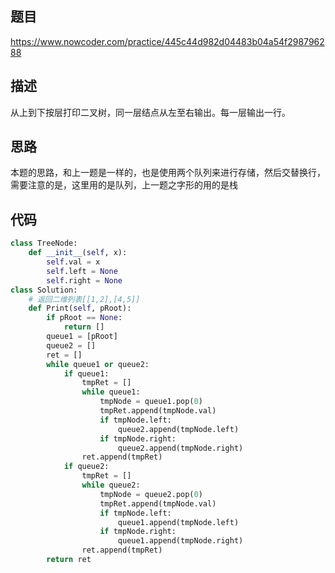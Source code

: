 ## 题目

https://www.nowcoder.com/practice/445c44d982d04483b04a54f298796288

## 描述

从上到下按层打印二叉树，同一层结点从左至右输出。每一层输出一行。

## 思路

本题的思路，和上一题是一样的，也是使用两个队列来进行存储，然后交替换行，需要注意的是，这里用的是队列，上一题之字形的用的是栈

## 代码

```python
class TreeNode:
    def __init__(self, x):
        self.val = x
        self.left = None
        self.right = None
class Solution:
    # 返回二维列表[[1,2],[4,5]]
    def Print(self, pRoot):
        if pRoot == None:
            return []
        queue1 = [pRoot]
        queue2 = []
        ret = []
        while queue1 or queue2:
            if queue1:
                tmpRet = []
                while queue1:
                    tmpNode = queue1.pop(0)
                    tmpRet.append(tmpNode.val)
                    if tmpNode.left:
                        queue2.append(tmpNode.left)
                    if tmpNode.right:
                        queue2.append(tmpNode.right)
                ret.append(tmpRet)
            if queue2:
                tmpRet = []
                while queue2:
                    tmpNode = queue2.pop(0)
                    tmpRet.append(tmpNode.val)
                    if tmpNode.left:
                        queue1.append(tmpNode.left)
                    if tmpNode.right:
                        queue1.append(tmpNode.right)
                ret.append(tmpRet)
        return ret
```

